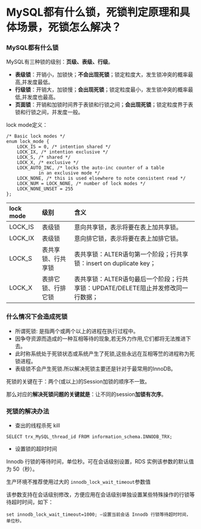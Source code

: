 # MySQL都有什么锁，死锁判定原理和具体场景，死锁怎么解决？

### MySQL都有什么锁

MySQL有三种锁的级别：**页级、表级、行级**。

* **表级锁**：开销小，加锁快；**不会出现死锁**；锁定粒度大，发生锁冲突的概率最高,并发度最低。
* **行级锁**：开销大，加锁慢；**会出现死锁**；锁定粒度最小，发生锁冲突的概率最低,并发度也最高。
* **页面锁**：开销和加锁时间界于表锁和行锁之间；**会出现死锁**；锁定粒度界于表锁和行锁之间，并发度一般。

lock mode定义：

```
/* Basic lock modes */
enum lock_mode {
    LOCK_IS = 0, /* intention shared */
    LOCK_IX, /* intention exclusive */
    LOCK_S, /* shared */
    LOCK_X, /* exclusive */
    LOCK_AUTO_INC, /* locks the auto-inc counter of a table
            in an exclusive mode */
    LOCK_NONE, /* this is used elsewhere to note consistent read */
    LOCK_NUM = LOCK_NONE, /* number of lock modes */
    LOCK_NONE_UNSET = 255
};
```

| lock mode | 级别 | 含义 |
| :--- | :--- | :--- |
| LOCK\_IS | 表级锁 | 意向共享锁，表示将要在表上加共享锁。 |
| LOCK\_IX | 表级锁 | 意向排它锁，表示将要在表上加排它锁。 |
| LOCK\_S | 表共享锁、行共享锁 | 表共享锁：ALTER语句第一个阶段；行共享锁：insert on duplicate key； |
| LOCK\_X | 表排它锁、行排它锁 | 表共享锁：ALTER语句最后一个阶段；行共享锁：UPDATE/DELETE阻止并发修改同一行数据；  |

### 什么情况下会造成死锁

* 所谓死锁: 是指两个或两个以上的进程在执行过程中。
* 因争夺资源而造成的一种互相等待的现象,若无外力作用,它们都将无法推进下去。
* 此时称系统处于死锁状态或系统产生了死锁,这些永远在互相等竺的进程称为死锁进程。
* 表级锁不会产生死锁.所以解决死锁主要还是针对于最常用的InnoDB。

死锁的关键在于：两个\(或以上\)的Session加锁的顺序不一致。

那么对应的**解决死锁问题的关键就是**：让不同的session**加锁有次序**。

### 死锁的解决办法

* 查出的线程杀死 kill

```
SELECT trx_MySQL_thread_id FROM information_schema.INNODB_TRX;
```

* 设置锁的超时时间

Innodb 行锁的等待时间，单位秒。可在会话级别设置，RDS 实例该参数的默认值为 50（秒）。

生产环境不推荐使用过大的 `innodb_lock_wait_timeout`参数值

该参数支持在会话级别修改，方便应用在会话级别单独设置某些特殊操作的行锁等待超时时间，如下：

```
set innodb_lock_wait_timeout=1000; —设置当前会话 Innodb 行锁等待超时时间，单位秒。
```



